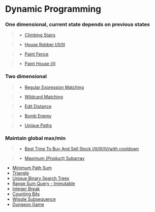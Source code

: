 # Dynamic Programming

### One dimensional, current state depends on previous states

> * [Climbing Stairs](climbing_stairs.md)

> * [House Robber I/II/III](house_robber.md)

> * [Paint Fence](paint_fence.md)

> * [Paint House I/II](paint_house.md)

### Two dimensional

> * [Regular Expression Matching](regular_expression_matching.md)

> * [Wildcard Matching](wildcard_matching.md)

> * [Edit Distance](edit_distance.md)

> * [Bomb Enemy](bomb_enemy.md)

> * [Unique Paths](unique_paths.md)

### Maintain global max/min

> * [Best Time To Buy And Sell Stock I/II/III/IV/with cooldown](best_time_to_buy_and_sell_stock.md)

> * [Maximum (Product) Subarray](maximum_subarray.md)


 * [Minimum Path Sum](minimum_path_sum.md)
 * [Triangle](triangle.md)
 * [Unique Binary Search Trees](unique_binary_search_trees.md)
 * [Range Sum Query - Immutable](range_sum_query_immutable.md)
 * [Integer Break](integer_break.md)
 * [Counting Bits](counting_bits.md)
 * [Wiggle Subsequence](wiggle_subsequence.md)
 * [Dungeon Game](dungeon_game.md)
